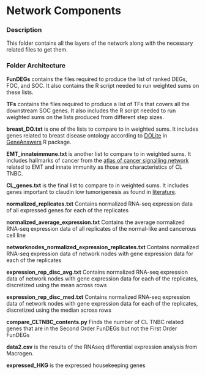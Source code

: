 Network Components
==========

### Description  
This folder contains all the layers of the network along with the necessary related files to get them.

### Folder Architecture  

**FunDEGs** contains the files required to produce the list of ranked DEGs, FOC, and SOC. It also contains the R script needed to run weighted sums on these lists.

**TFs** contains the files required to produce a list of TFs that covers all the downstream SOC genes. It also includes the R script needed to run weighted sums on the lists produced from different step sizes. 

**breast_DO.txt** is one of the lists to compare to in weighted sums. It includes genes related to breast disease ontology according to [DOLite](https://www.ncbi.nlm.nih.gov/pmc/articles/PMC2687947/) in [GeneAnswers](http://www.bioconductor.org/packages/2.5/bioc/html/GeneAnswers.html) R package.

**EMT_innateimmune.txt** is another list to compare to in weighted sums. It includes hallmarks of cancer from the [atlas of cancer signalling network](https://acsn.curie.fr/ACSN2/ACSN2.html) related to EMT and innate immunity as those are characteristics of CL TNBC.

**CL_genes.txt** is the final list to compare to in weighted sums. It includes genes important to claudin low tumorigenesis as found in [literature](http://cancerres.aacrjournals.org/content/77/9/2213).

**normalized_replicates.txt** Contains normalized RNA-seq expression data of all expressed genes for each of the replicates

**normalized_average_expression.txt** Contains the average normalized RNA-seq expression data of all replicates of the normal-like and cancerous cell line

**networknodes_normalized_expression_replicates.txt** Contains normalized RNA-seq expression data of network nodes with gene expression data for each of the replicates

**expression_rep_disc_avg.txt** Contains normalized RNA-seq expression data of network nodes with gene expression data for each of the replicates, discretized using the mean across rows

**expression_rep_disc_med.txt** Contains normalized RNA-seq expression data of network nodes with gene expression data for each of the replicates, discretized using the median across rows

**compare_CLTNBC_contents.py** Finds the number of CL TNBC related genes that are in the Second Order FunDEGs but not the First Order FunDEGs

**data2.csv** is the results of the RNAseq differential expression analysis from Macrogen.

**expressed_HKG** is the expressed housekeeping genes